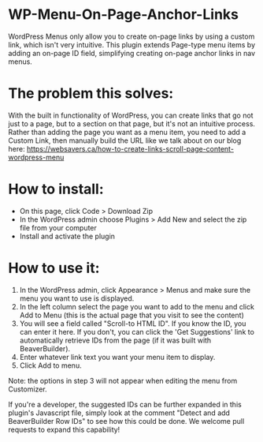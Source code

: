 # WP-Menu-On-Page-Anchor-Links
WordPress Menus only allow you to create on-page links by using a custom link, which isn't very intuitive. This plugin extends Page-type menu items by adding an on-page ID field, simplifying creating on-page anchor links in nav menus.

# The problem this solves:
With the built in functionality of WordPress, you can create links that go not just to a page, but to a section on that page, but it's not an intuitive process. Rather than adding the page you want as a menu item, you need to add a Custom Link, then manually build the URL like we talk about on our blog here: https://websavers.ca/how-to-create-links-scroll-page-content-wordpress-menu

# How to install:
- On this page, click Code > Download Zip
- In the WordPress admin choose Plugins > Add New and select the zip file from your computer
- Install and activate the plugin

# How to use it:
1. In the WordPress admin, click Appearance > Menus and make sure the menu you want to use is displayed.
2. In the left column select the page you want to add to the menu and click Add to Menu (this is the actual page that you visit to see the content)
3. You will see a field called "Scroll-to HTML ID". If you know the ID, you can enter it here. If you don't, you can click the 'Get Suggestions' link to automatically retrieve IDs from the page (if it was built with BeaverBuilder).
4. Enter whatever link text you want your menu item to display.
5. Click Add to menu.

Note: the options in step 3 will not appear when editing the menu from Customizer.

If you're a developer, the suggested IDs can be further expanded in this plugin's Javascript file, simply look at the comment "Detect and add BeaverBuilder Row IDs" to see how this could be done. We welcome pull requests to expand this capability!

